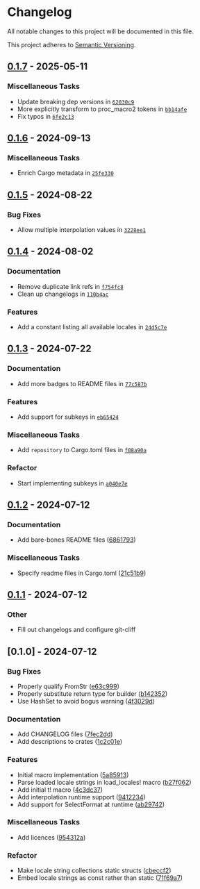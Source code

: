 # Changelog

All notable changes to this project will be documented in this file.

This project adheres to [Semantic Versioning](https://semver.org/spec/v2.0.0.html).



## [0.1.7](https://github.com/JadedBlueEyes/messageformat/compare/mf1-macros-v0.1.6...mf1-macros-v0.1.7) - 2025-05-11

### Miscellaneous Tasks

- Update breaking dep versions in [`62030c9`](https://github.com/JadedBlueEyes/messageformat/commit/62030c922e62fcf7fa7ea2c4348312fb7e253568)
- More explicitly transform to proc_macro2 tokens in [`bb14afe`](https://github.com/JadedBlueEyes/messageformat/commit/bb14afe1b0ea35e0c68739fc47051d658bfac826)
- Fix typos in [`6fe2c13`](https://github.com/JadedBlueEyes/messageformat/commit/6fe2c13120f6ed2d254778e0422a3960ed4d2ea0)



## [0.1.6](https://github.com/JadedBlueEyes/messageformat/compare/mf1-macros-v0.1.5...mf1-macros-v0.1.6) - 2024-09-13

### Miscellaneous Tasks

- Enrich Cargo metadata in [`25fe330`](https://github.com/JadedBlueEyes/messageformat/commit/25fe330d5351a1dc9549af51abf49afcf85199fb)



## [0.1.5](https://github.com/JadedBlueEyes/messageformat/compare/mf1-macros-v0.1.4...mf1-macros-v0.1.5) - 2024-08-22

### Bug Fixes

- Allow multiple interpolation values in [`3228ee1`](https://github.com/JadedBlueEyes/messageformat/commit/3228ee11e3a78cc407552ca6f43e5e96b38e1a9b)

## [0.1.4](https://github.com/JadedBlueEyes/messageformat/compare/mf1-macros-v0.1.3...mf1-macros-v0.1.4) - 2024-08-02

### Documentation

- Remove duplicate link refs in [`f754fc8`](https://github.com/JadedBlueEyes/messageformat/commit/f754fc8dd33df5b415a7f8af089be0025390fd3c)
- Clean up changelogs in [`110b4ac`](https://github.com/JadedBlueEyes/messageformat/commit/110b4ac49c8fd73aeb9e119950e44c3edb2c00a4)

### Features

- Add a constant listing all available locales in [`24d5c7e`](https://github.com/JadedBlueEyes/messageformat/commit/24d5c7e861196b0b0d4cb53c70897e8510bf199f)

## [0.1.3](https://github.com/JadedBlueEyes/messageformat/compare/mf1-macros-v0.1.2...mf1-macros-v0.1.3) - 2024-07-22

### Documentation

- Add more badges to README files in [`77c587b`](https://github.com/JadedBlueEyes/messageformat/commit/77c587b5222b26032dfa40eb8777cf0af3f9a32f)

### Features

- Add support for subkeys in [`eb65424`](https://github.com/JadedBlueEyes/messageformat/commit/eb65424120fd80964057950b95975546265962f6)

### Miscellaneous Tasks

- Add `repository` to Cargo.toml files in [`f08a90a`](https://github.com/JadedBlueEyes/messageformat/commit/f08a90a8f25cb89d5c1996d992fabec191eda186)

### Refactor

- Start implementing subkeys in [`a040e7e`](https://github.com/JadedBlueEyes/messageformat/commit/a040e7ea88ce34d328b1f3d82ef488c8c8738ec9)

## [0.1.2](https://github.com/JadedBlueEyes/messageformat/compare/mf1-macros-v0.1.1...mf1-macros-v0.1.2)  - 2024-07-12

### Documentation

- Add bare-bones README files ([6861793](https://github.com/JadedBlueEyes/messageformat/commit/6861793fe974f384a2136ee1550eba9fbf592796))

### Miscellaneous Tasks

- Specify readme files in Cargo.toml ([21c51b9](https://github.com/JadedBlueEyes/messageformat/commit/21c51b9038d9b74a8cd13b75237f20b1ed11c8c4))

## [0.1.1](https://github.com/JadedBlueEyes/messageformat/compare/mf1-macros-v0.1.0...mf1-macros-v0.1.1) - 2024-07-12

### Other
- Fill out changelogs and configure git-cliff

## [0.1.0] - 2024-07-12

### Bug Fixes

- Properly qualify FromStr ([e63c999](https://github.com/JadedBlueEyes/messageformat/commit/e63c999a149761d8c4b0aea46bfba977e516e588))
- Properly substitute return type for builder ([b142352](https://github.com/JadedBlueEyes/messageformat/commit/b1423525f4ead5674d1205b921aea3b0a41740b3))
- Use HashSet to avoid bogus warning ([4f3029d](https://github.com/JadedBlueEyes/messageformat/commit/4f3029d35104b389b06bf0628463bf2770bc290f))

### Documentation

- Add CHANGELOG files ([7fec2dd](https://github.com/JadedBlueEyes/messageformat/commit/7fec2ddb40381df682d1dd6fde88375b5b209ef0))
- Add descriptions to crates ([1c2c01e](https://github.com/JadedBlueEyes/messageformat/commit/1c2c01ebce34881b18a28f249c506b8f2950c6f2))

### Features

- Initial  macro implementation ([5a85913](https://github.com/JadedBlueEyes/messageformat/commit/5a8591366b5b521a454d9152bbdb1534ba3415ac))
- Parse loaded locale strings in load_locales! macro ([b27f062](https://github.com/JadedBlueEyes/messageformat/commit/b27f0623b8e502b8aae598ea0f3d8a5763ce7404))
- Add initial t! macro ([4c3dc37](https://github.com/JadedBlueEyes/messageformat/commit/4c3dc37a3092188d7828ff716da4f914f0080b25))
- Add interpolation runtime support ([9412234](https://github.com/JadedBlueEyes/messageformat/commit/941223468282210ee239ccfef496f6908e74c19e))
- Add support for SelectFormat at runtime ([ab29742](https://github.com/JadedBlueEyes/messageformat/commit/ab29742c8a8c8df3f539e4e09e12f30610161411))

### Miscellaneous Tasks

- Add licences ([954312a](https://github.com/JadedBlueEyes/messageformat/commit/954312ad5ed23d4e9a2415f9ddac822f8ed24f60))

### Refactor

- Make locale string collections static structs ([cbeccf2](https://github.com/JadedBlueEyes/messageformat/commit/cbeccf23052ca79757185a94542b07dff1ab60d2))
- Embed locale strings as const rather than static ([71f69a7](https://github.com/JadedBlueEyes/messageformat/commit/71f69a7fbd59da7b7f38d869f848ceafe2705646))
